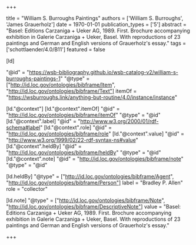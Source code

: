 +++

title = "William S. Burroughs Paintings"
authors = ['William S. Burroughs', 'James Grauerholz']
date = 1970-01-01
publication_types = ['5']
abstract = "Basel: Editions Carzaniga + Ueker AG, 1989. First. Brochure accompanying exhibition in Galerie Carzaniga + Ueker, Basel. With reproductions of 23 paintings and German and English versions of Grauerholz's essay."
tags = ['schottlaender/4.0/B11']
featured = false

[ld]

"@id" = "https://wsb-bibliography.github.io/wsb-catalog-v2/william-s-burroughs-paintings-1"
"@type" = ["http://id.loc.gov/ontologies/bibframe/Item", "http://id.loc.gov/ontologies/bibframe/Text"]
itemOf = "https://wsburroughs.link/anything-but-routine/4.0/instance/instance"

[ld."@context"]
    [ld."@context".itemOf]
    "@id" = "http://id.loc.gov/ontologies/bibframe/itemOf"
    "@type" = "@id"
    [ld."@context".label]
    "@id" = "http://www.w3.org/2000/01/rdf-schema#label"
    [ld."@context".role]
    "@id" = "http://id.loc.gov/ontologies/bibframe/role"
    [ld."@context".value]
    "@id" = "http://www.w3.org/1999/02/22-rdf-syntax-ns#value"
    [ld."@context".heldBy]
    "@id" = "http://id.loc.gov/ontologies/bibframe/heldBy"
    "@type" = "@id"
    [ld."@context".note]
    "@id" = "http://id.loc.gov/ontologies/bibframe/note"
    "@type" = "@id"

[ld.heldBy]
"@type" = ["http://id.loc.gov/ontologies/bibframe/Agent", "http://id.loc.gov/ontologies/bibframe/Person"]
label = "Bradley P. Allen"
role = "collector"

[ld.note]
"@type" = ["http://id.loc.gov/ontologies/bibframe/Note", "http://id.loc.gov/ontologies/bibframe/DescriptiveNote"]
value = "Basel: Editions Carzaniga + Ueker AG, 1989. First. Brochure accompanying exhibition in Galerie Carzaniga + Ueker, Basel. With reproductions of 23 paintings and German and English versions of Grauerholz's essay."

+++
